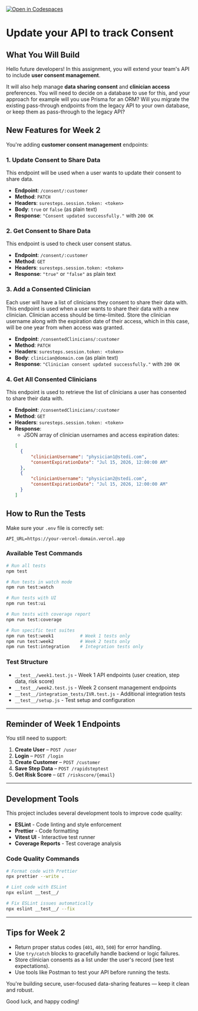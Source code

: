 [![Open in Codespaces](https://classroom.github.com/assets/launch-codespace-2972f46106e565e64193e422d61a12cf1da4916b45550586e14ef0a7c637dd04.svg)](https://classroom.github.com/open-in-codespaces?assignment_repo_id=19975658)
# Update your API to track Consent

## What You Will Build

Hello future developers! In this assignment, you will extend your team's API to include **user consent management**.

It will also help manage **data sharing consent** and **clinician access** preferences. You will need to decide on a 
database to use for this, and your approach for example will you use Prisma for an ORM? Will you migrate the existing 
pass-through endpoints from the legacy API to your own database, or keep them as pass-through to the legacy API?

## New Features for Week 2

You're adding **customer consent management** endpoints:

### 1. Update Consent to Share Data
This endpoint will be used when a user wants to update their consent to share data.
- **Endpoint**: `/consent/:customer`
- **Method**: `PATCH`
- **Headers**: `suresteps.session.token: <token>`
- **Body**: `true` or `false` (as plain text)
- **Response**: `"Consent updated successfully."` with `200 OK`

### 2. Get Consent to Share Data
This endpoint is used to check user consent status.
- **Endpoint**: `/consent/:customer`
- **Method**: `GET`
- **Headers**: `suresteps.session.token: <token>`
- **Response**: `"true"` or `"false"` as plain text

### 3. Add a Consented Clinician
Each user will have a list of clinicians they consent to share their data with. This endpoint is used when a user wants
to share their data with a new clinician. Clinician access should be time-limited. Store the clinician username along
with the expiration date of their access, which in this case, will be one year from when access was granted.
- **Endpoint**: `/consentedClinicians/:customer`
- **Method**: `PATCH`
- **Headers**: `suresteps.session.token: <token>`
- **Body**: `clinician@domain.com` (as plain text)
- **Response**: `"Clinician consent updated successfully."` with `200 OK`

### 4. Get All Consented Clinicians
This endpoint is used to retrieve the list of clinicians a user has consented to share their data with.
- **Endpoint**: `/consentedClinicians/:customer`
- **Method**: `GET`
- **Headers**: `suresteps.session.token: <token>`
- **Response**:
  - JSON array of clinician usernames and access expiration dates:
  ```json
  [
    {
        "clinicianUsername": "physician1@stedi.com",
        "consentExpirationDate": "Jul 15, 2026, 12:00:00 AM"
    },
    {
        "clinicianUsername": "physician2@stedi.com",
        "consentExpirationDate": "Jul 15, 2026, 12:00:00 AM"
    }
  ]
  ```

## How to Run the Tests

Make sure your `.env` file is correctly set:

```
API_URL=https://your-vercel-domain.vercel.app
```

### Available Test Commands

```bash
# Run all tests
npm test

# Run tests in watch mode
npm run test:watch

# Run tests with UI
npm run test:ui

# Run tests with coverage report
npm run test:coverage

# Run specific test suites
npm run test:week1          # Week 1 tests only
npm run test:week2          # Week 2 tests only
npm run test:integration    # Integration tests only
```

### Test Structure

- `__test__/week1.test.js` - Week 1 API endpoints (user creation, step data, risk score)
- `__test__/week2.test.js` - Week 2 consent management endpoints
- `__test__/integration_tests/IVR.test.js` - Additional integration tests
- `__test__/setup.js` - Test setup and configuration

---

## Reminder of Week 1 Endpoints

You still need to support:

1. **Create User** – `POST /user`
2. **Login** – `POST /login`
3. **Create Customer** – `POST /customer`
4. **Save Step Data** – `POST /rapidsteptest`
5. **Get Risk Score** – `GET /riskscore/{email}`

---

## Development Tools

This project includes several development tools to improve code quality:

- **ESLint** - Code linting and style enforcement
- **Prettier** - Code formatting
- **Vitest UI** - Interactive test runner
- **Coverage Reports** - Test coverage analysis

### Code Quality Commands

```bash
# Format code with Prettier
npx prettier --write .

# Lint code with ESLint
npx eslint __test__/

# Fix ESLint issues automatically
npx eslint __test__/ --fix
```

---

## Tips for Week 2

- Return proper status codes (`401`, `403`, `500`) for error handling.
- Use `try/catch` blocks to gracefully handle backend or logic failures.
- Store clinician consents as a list under the user's record (see test expectations).
- Use tools like Postman to test your API before running the tests.

You're building secure, user-focused data-sharing features — keep it clean and robust.

Good luck, and happy coding!
